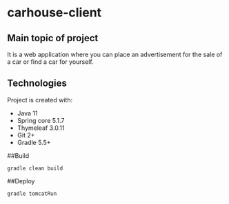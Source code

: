 # carhouse-client
## Main topic of project
It is a web application where you can place an advertisement for the sale of a car or find a car for yourself.

## Technologies
Project is created with:
* Java 11
* Spring core 5.1.7
* Thymeleaf 3.0.11
* Git 2+
* Gradle 5.5+

##Build
```
gradle clean build
```

##Deploy
```
gradle tomcatRun
```